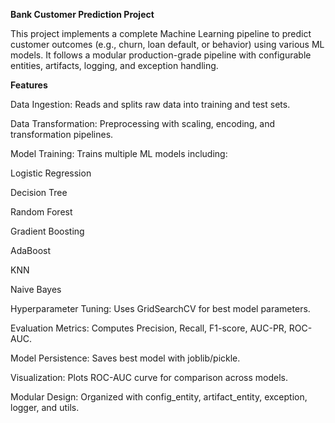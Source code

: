 **Bank Customer Prediction Project**

This project implements a complete Machine Learning pipeline to predict customer outcomes (e.g., churn, loan default, or behavior) using various ML models. It follows a modular production-grade pipeline with configurable entities, artifacts, logging, and exception handling.

**Features**

Data Ingestion: Reads and splits raw data into training and test sets.

Data Transformation: Preprocessing with scaling, encoding, and transformation pipelines.

Model Training: Trains multiple ML models including:

Logistic Regression

Decision Tree

Random Forest

Gradient Boosting

AdaBoost

KNN

Naive Bayes

Hyperparameter Tuning: Uses GridSearchCV for best model parameters.

Evaluation Metrics: Computes Precision, Recall, F1-score, AUC-PR, ROC-AUC.

Model Persistence: Saves best model with joblib/pickle.

Visualization: Plots ROC-AUC curve for comparison across models.

Modular Design: Organized with config_entity, artifact_entity, exception, logger, and utils.
